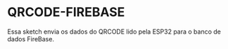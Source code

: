 # QRCODE-FIREBASE
Essa sketch envia os dados do QRCODE lido pela ESP32 para o banco de dados FireBase.
